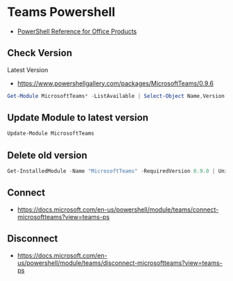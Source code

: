 # Teams Powershell

- [PowerShell Reference for Office Products](https://github.com/microsoftdocs/office-docs-powershell)

## Check Version

Latest Version

- https://www.powershellgallery.com/packages/MicrosoftTeams/0.9.6

```Powershell
Get-Module MicrosoftTeams* -ListAvailable | Select-Object Name,Version | Sort-Object Version -Descending
```

## Update Module to latest version

```Powershell
Update-Module MicrosoftTeams
```

## Delete old version

```Powershell
Get-InstalledModule -Name "MicrosoftTeams" -RequiredVersion 0.9.0 | Uninstall-Module
```

## Connect

- https://docs.microsoft.com/en-us/powershell/module/teams/connect-microsoftteams?view=teams-ps

## Disconnect

- https://docs.microsoft.com/en-us/powershell/module/teams/disconnect-microsoftteams?view=teams-ps